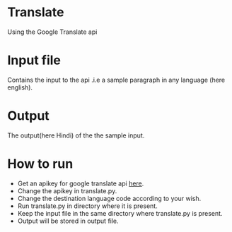 # Translate
  Using the Google Translate api 
# Input file
  Contains the input to the api .i.e a sample paragraph in any language (here english).
# Output 
  The output(here Hindi) of the the sample input.
# How to run
  * Get an apikey for google translate api [here](https://cloud.google.com/translate/?utm_source=google&utm_medium=cpc&utm_campaign=2017-q1-cloud-japac-in-gcp-BKWS-freetrial&utm_content=en&gclid=CjwKEAjwjPXIBRDhwICRg-DbgHISJADP6QXplSdVjzw6HGggxX3dPzPjN1PIuoMZw59H485maICvwRoCOYnw_wcB).
  * Change the apikey in translate.py.
  * Change the destination language code according to your wish.
  * Run translate.py in directory where it is present.
  * Keep the input file in the same directory where translate.py is present.
  * Output will be stored in output file.
  
